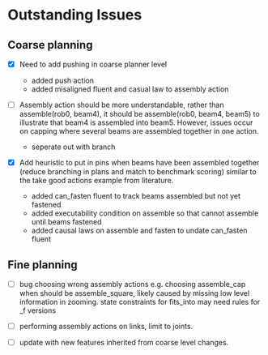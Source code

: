 # Outstanding Issues

## Coarse planning

- [x] Need to add pushing in coarse planner level

  - added push action
  - added misaligned fluent and casual law to assembly action

- [ ] Assembly action should be more understandable, rather than assemble(rob0, beam4), it should be assemble(rob0, beam4, beam5) to illustrate that beam4 is assembled into beam5. However, issues occur on capping where several beams are assembled together in one action.

  - seperate out with branch

- [x] Add heuristic to put in pins when beams have been assembled together (reduce branching in plans and match to benchmark scoring) similar to the take good actions example from literature.

  - added can_fasten fluent to track beams assembled but not yet fastened
  - added executability condition on assemble so that cannot assemble until beams fastened
  - added causal laws on assemble and fasten to undate can_fasten fluent

## Fine planning

- [ ] bug choosing wrong assembly actions e.g. choosing assemble_cap when should be assemble_square, likely caused by missing low level information in zooming. state constraints for fits_into may need rules for \_f versions

- [ ] performing assembly actions on links, limit to joints.

- [ ] update with new features inherited from coarse level changes.
